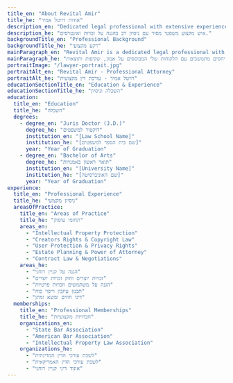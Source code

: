 ```yaml
---
title_en: "About Revital Amir"
title_he: "אודות רויטל אמיר"
description_en: "Dedicated legal professional with extensive experience in protecting rights and interests."
description_he: "איש מקצוע משפטי מסור עם ניסיון רב בהגנה על זכויות ואינטרסים."
backgroundTitle_en: "Professional Background"
backgroundTitle_he: "רקע מקצועי"
mainParagraph_en: "Revital Amir is a dedicated legal professional with extensive experience in protecting the rights and interests of creators, users, and individuals. With a passion for justice and a commitment to excellence, Revital provides comprehensive legal solutions tailored to each client's unique needs. I specialize in intellectual property protection, user rights advocacy, and estate planning services. I believe in building lasting relationships with my clients based on trust, transparency, and results."
mainParagraph_he: "רויטל אמיר היא איש מקצוע משפטי מסור עם ניסיון רב בהגנה על זכויות ואינטרסים של יוצרים, משתמשים ואנשים פרטיים. עם תשוקה לצדק ומחויבות למצוינות, רויטל מספקת פתרונות משפטיים מקיפים המותאמים לצרכים הייחודיים של כל לקוח. אני מתמחה בהגנה על קניין רוחני, סנגורית זכויות משתמשים ושירותי תכנון עיזבון. אני מאמינה בבניית יחסים מתמשכים עם הלקוחות שלי המבוססים על אמון, שקיפות ותוצאות."
portraitImage: "/lawyer-portrait.jpg"
portraitAlt_en: "Revital Amir - Professional Attorney"
portraitAlt_he: "רויטל אמיר - עורכת דין מקצועית"
educationSectionTitle_en: "Education & Experience"
educationSectionTitle_he: "השכלה וניסיון"
education:
  title_en: "Education"
  title_he: "השכלה"
  degrees:
    - degree_en: "Juris Doctor (J.D.)"
      degree_he: "דוקטור למשפטים"
      institution_en: "[Law School Name]"
      institution_he: "[שם בית הספר למשפטים]"
      year: "Year of Graduation"
    - degree_en: "Bachelor of Arts"
      degree_he: "תואר ראשון באמנויות"
      institution_en: "[University Name]"
      institution_he: "[שם האוניברסיטה]"
      year: "Year of Graduation"
experience:
  title_en: "Professional Experience"
  title_he: "ניסיון מקצועי"
  areasOfPractice:
    title_en: "Areas of Practice"
    title_he: "תחומי עיסוק"
    areas_en:
      - "Intellectual Property Protection"
      - "Creators Rights & Copyright Law"
      - "User Protection & Privacy Rights"
      - "Estate Planning & Power of Attorney"
      - "Contract Law & Negotiations"
    areas_he:
      - "הגנה על קניין רוחני"
      - "זכויות יוצרים וחוק זכויות יוצרים"
      - "הגנה על משתמשים וזכויות פרטיות"
      - "תכנון עיזבון וייפוי כוח"
      - "דיני חוזים ומשא ומתן"
  memberships:
    title_en: "Professional Memberships"
    title_he: "חברויות מקצועיות"
    organizations_en:
      - "State Bar Association"
      - "American Bar Association"
      - "Intellectual Property Law Association"
    organizations_he:
      - "לשכת עורכי הדין המדינתית"
      - "לשכת עורכי הדין האמריקאית"
      - "איגוד דיני קניין רוחני"
---
```

